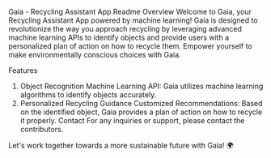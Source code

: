 Gaia - Recycling Assistant App Readme
Overview
Welcome to Gaia, your Recycling Assistant App powered by machine learning! Gaia is designed to revolutionize the way you approach recycling by leveraging advanced machine learning APIs to identify objects and provide users with a personalized plan of action on how to recycle them. Empower yourself to make environmentally conscious choices with Gaia.

Features
1. Object Recognition
Machine Learning API: Gaia utilizes machine learning algorithms to identify objects accurately.
2. Personalized Recycling Guidance
Customized Recommendations: Based on the identified object, Gaia provides a plan of action on how to recycle it properly.
Contact
For any inquiries or support, please contact the contributors.

Let's work together towards a more sustainable future with Gaia! 🌍
